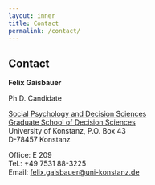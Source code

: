 ```yaml
---
layout: inner
title: Contact
permalink: /contact/
---
```


## Contact


<strong>Felix Gaisbauer</strong>

Ph.D. Candidate

[Social Psychology and Decision Sciences](https://spds.uni-konstanz.de)<br>
[Graduate School of Decision Sciences](https://gsds.uni-kosntanz.de)<br>
University of Konstanz, P.O. Box 43<br>
D-78457 Konstanz

Office: E 209<br>
Tel.: +49 7531 88-3225<br>
Email: [felix.gaisbauer@uni-konstanz.de](mailto:felix.gaisbauer@uni-konstanz.de)

